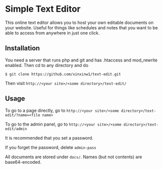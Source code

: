 # Simple Text Editor

This online text editor allows you to host your own editable documents on your website.
Useful for things like schedules and notes that you want to be able to access from anywhere in just one click.

## Installation

You need a server that runs php and git and has .htaccess and mod_rewrite enabled. Then cd to any directory and do

```
$ git clone https://github.com/xinxinw1/text-edit.git
```

Then visit `http://<your site>/<some directory>/text-edit/`

## Usage

To go to a page directly, go to `http://<your site>/<some directory>/text-edit/?name=<file name>`

To go to the admin panel, go to `http://<your site>/<some directory>/text-edit/admin`

It is recommended that you set a password.

If you forget the password, delete `admin-pass`

All documents are stored under `docs/`. Names (but not contents) are base64-encoded.
